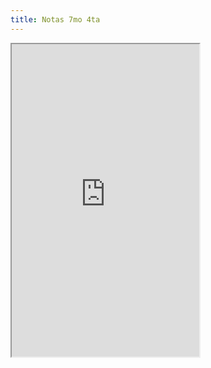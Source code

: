 ```yaml
---
title: Notas 7mo 4ta
---
```


<iframe class="border shadow rounded w-100" style="height: 500px;" src="https://docs.google.com/spreadsheets/d/e/2PACX-1vQQ797k2Fo6burbOC6PTwuAgfWZadrD1Sw4l5lDCzKJjSwLim7V36D89casyVdDldYEIxKtrXneLQ_B/pubhtml?widget=true&amp;headers=false&amp;chrome=false"></iframe>
